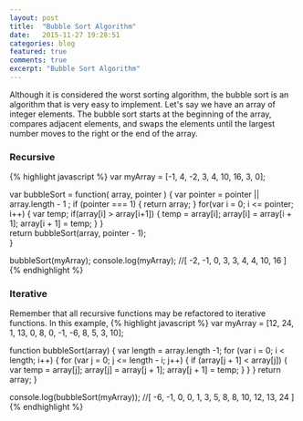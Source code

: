 ```yaml
---
layout: post
title:  "Bubble Sort Algorithm"
date:   2015-11-27 19:28:51
categories: blog
featured: true
comments: true
excerpt: "Bubble Sort Algorithm"
---
```


Although it is considered the worst sorting algorithm, the bubble sort is an algorithm that is very easy to implement. Let's say we have an array of integer elements. The bubble sort starts at the beginning of the array, compares adjacent elements, and swaps the elements until the largest number moves to the right or the end of the array.

### Recursive

{% highlight javascript %}
var myArray = [-1, 4, -2, 3, 4, 10, 16, 3, 0];

var bubbleSort = function( array, pointer ) {
  var pointer = pointer || array.length - 1 ;
  if (pointer === 1) {
    return array;
  }
  for(var i = 0; i <= pointer; i++) {
    var temp;
    if(array[i] > array[i+1]) {
      temp = array[i];
      array[i] = array[i + 1];
      array[i + 1] = temp;
    }
  }   
  return bubbleSort(array, pointer - 1);  
}

bubbleSort(myArray); 
console.log(myArray); //[ -2, -1, 0, 3, 3, 4, 4, 10, 16 ]
{% endhighlight %}


### Iterative
Remember that all recursive functions may be refactored to iterative functions. In this example,
{% highlight javascript %}
var myArray = [12, 24, 1, 13, 0, 8, 0, -1, -6, 8,  5, 3, 10];

function bubbleSort(array) {
  var length = array.length -1;
  for (var i = 0; i < length; i++) {
    for (var j = 0; j <= length - i; j++) {
      if (array[j + 1] < array[j]) {
        var temp = array[j];
        array[j] = array[j + 1];
        array[j + 1] = temp;
      }
    }
  }
  return array;
}

console.log(bubbleSort(myArray)); //[ -6, -1, 0, 0, 1, 3, 5, 8, 8, 10, 12, 13, 24 ]
{% endhighlight %}